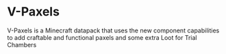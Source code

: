 # V-Paxels
V-Paxels is a Minecraft datapack that uses the new component capabilities to add craftable and functional paxels and some extra Loot for Trial Chambers
